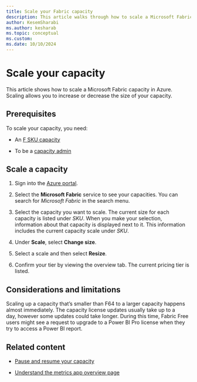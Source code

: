 ```yaml
---
title: Scale your Fabric capacity
description: This article walks through how to scale a Microsoft Fabric capacity in Azure.
author: KesemSharabi
ms.author: kesharab
ms.topic: conceptual
ms.custom:
ms.date: 10/10/2024
---
```


# Scale your capacity

This article shows how to scale a Microsoft Fabric capacity in Azure. Scaling allows you to increase or decrease the size of your capacity.

## Prerequisites

To scale your capacity, you need:

* An [F SKU capacity](buy-subscription.md#azure-skus)

* To be a [capacity admin](../admin/microsoft-fabric-admin.md#capacity-admin-roles)

## Scale a capacity

1. Sign into the [Azure portal](https://portal.azure.com/).

2. Select the **Microsoft Fabric** service to see your capacities. You can search for *Microsoft Fabric* in the search menu.

3. Select the capacity you want to scale. The current size for each capacity is listed under *SKU*. When you make your selection, information about that capacity is displayed next to it. This information includes the current capacity scale  under *SKU*.

4. Under **Scale**, select **Change size**.

5. Select a scale and then select **Resize**.

6. Confirm your tier by viewing the overview tab. The current pricing tier is listed.

## Considerations and limitations

Scaling up a capacity that’s smaller than F64 to a larger capacity happens almost immediately. The capacity license updates usually take up to a day, however some updates could take longer. During this time, Fabric Free users might see a request to upgrade to a Power BI Pro license when they try to access a Power BI report.

## Related content

* [Pause and resume your capacity](pause-resume.md)

* [Understand the metrics app overview page](metrics-app-compute-page.md)

